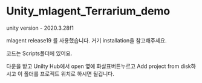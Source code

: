 # Unity_mlagent_Terrarium_demo

unity version - 2020.3.28f1

mlagent release19 를 사용했습니다. 거기 installation을 참고해주세요.

코드는 Scripts폴더에 있어요.

다운을 받고 Unilty Hub에서 open 옆에 화살표버튼누르고 Add project from disk하시고 이 폴더를 프로젝트 위치로 하시면 될겁니다.

